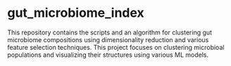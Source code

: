 # gut_microbiome_index
This repository contains the scripts and an algorithm for clustering gut microbiome compositions using dimensionality reduction and various feature selection techniques. This project focuses on clustering microbioal populations and visualizing their structures using various ML models. 
